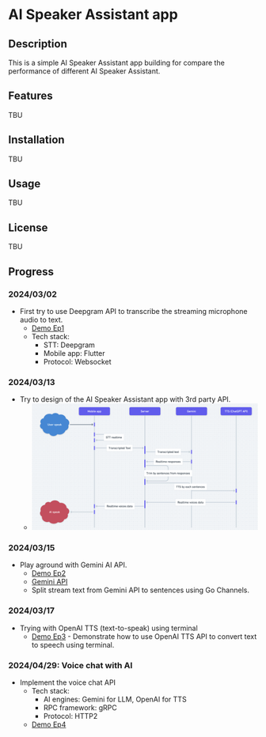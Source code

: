 # AI Speaker Assistant app

## Description
This is a simple AI Speaker Assistant app building for compare the performance of different AI Speaker Assistant.

## Features
TBU

## Installation
TBU

## Usage
TBU

## License
TBU

## Progress

### 2024/03/02
- First try to use Deepgram API to transcribe the streaming microphone audio to text.
    - [Demo Ep1](https://www.youtube.com/watch?v=KA-kzRYfA9I)
    - Tech stack:
        - STT: Deepgram
        - Mobile app: Flutter
        - Protocol: Websocket

### 2024/03/13
- Try to design of the AI Speaker Assistant app with 3rd party API.
    - ![AI assistant app flow](./ai_speaker/assets/imgs/seq_v1.png)

### 2024/03/15
- Play aground with Gemini AI API.
    - [Demo Ep2](https://www.youtube.com/watch?v=3NOhX47xV_M&t=42s)
    - [Gemini API](https://ai.google.dev/docs?_gl=1*1kk9k10*_up*MQ..&gclid=CjwKCAjw48-vBhBbEiwAzqrZVGvmGv6Srbo0VJ5An3y1IBB_Y8r6eZM5yt9ehCaLGewcBUOCyJAAhxoCybAQAvD_BwE)
    - Split stream text from Gemini API to sentences using Go Channels.

### 2024/03/17
- Trying with OpenAI TTS (text-to-speak) using terminal
    - [Demo Ep3](https://youtu.be/M7G_Ws1qgsM?si=hir2If0khgdCRvCf) - Demonstrate how to use OpenAI TTS API to convert text to speech using terminal.

### 2024/04/29: Voice chat with AI
- Implement the voice chat API
    - Tech stack:
        - AI engines: Gemini for LLM, OpenAI for TTS
        - RPC framework: gRPC
        - Protocol: HTTP2
    - [Demo Ep4](https://todo)
